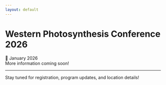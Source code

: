 ```yaml
---
layout: default
---
```


# Western Photosynthesis Conference 2026

📍 January 2026  
More information coming soon!

---

Stay tuned for registration, program updates, and location details!
